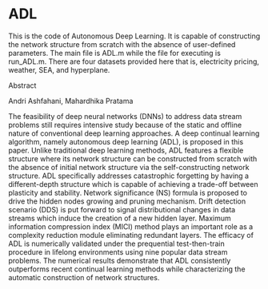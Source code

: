 # ADL
This is the code of Autonomous Deep Learning. It is capable of constructing the network structure from scratch with the absence of user-defined parameters. The main file is ADL.m while the file for executing is run_ADL.m. There are four datasets provided here that is, electricity pricing, weather, SEA, and hyperplane.

Abstract

Andri Ashfahani, Mahardhika Pratama

The feasibility of deep neural networks (DNNs) to address data stream problems still requires intensive study because of the static and offline nature of conventional deep learning approaches. A deep continual learning algorithm, namely autonomous deep learning (ADL), is proposed in this paper. Unlike traditional deep learning methods, ADL features a flexible structure where its network structure can be constructed from scratch with the absence of initial network structure via the self-constructing network structure. ADL specifically addresses catastrophic forgetting by having a different-depth structure which is capable of achieving a trade-off between plasticity and stability. Network significance (NS) formula is proposed to drive the hidden nodes growing and pruning mechanism. Drift detection scenario (DDS) is put forward to signal distributional changes in data streams which induce the creation of a new hidden layer. Maximum information compression index (MICI) method plays an important role as a complexity reduction module eliminating redundant layers. The efficacy of ADL is numerically validated under the prequential test-then-train procedure in lifelong environments using nine popular data stream problems. The numerical results demonstrate that ADL consistently outperforms recent continual learning methods while characterizing the automatic construction of network structures.
